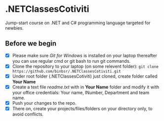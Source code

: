 # .NETClassesCotiviti
Jump-start course on .NET and C# programming language targeted for newbies.


## Before we begin
- [x] Please make sure *Git for Windows* is installed on your laptop thereafter you can use regular cmd or git bash to run git commands.
- [x] Clone the repository to your laptop (on some relevent folder): ```git clone https://github.com/binbsr/.NETClassesCotiviti.git```
- [x] Under root folder (.NETClassesCotiviti) just cloned, create folder called **Your Name**
- [x] Create a text file *readme.txt* with in **Your Name** folder and modify it with your office credentials:  Your name, INumber, Department and team name.
- [x] Push your changes to the repo.
- [x] There on, create your projects/files/folders on your directory only, to avoid conflicts.
